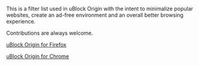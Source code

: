 This is a filter list used in uBlock Origin with the intent to minimalize popular websites, create an ad-free environment and 
an overall better browsing experience.

Contributions are always welcome.

[uBlock Origin for Firefox](https://addons.mozilla.org/en-US/firefox/addon/ublock-origin/)

[uBlock Origin for Chrome](https://chrome.google.com/webstore/detail/ublock-origin/cjpalhdlnbpafiamejdnhcphjbkeiagm?hl=en)
